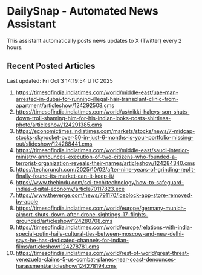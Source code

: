 # DailySnap - Automated News Assistant

This assistant automatically posts news updates to X (Twitter) every 2 hours.

## Recent Posted Articles

Last updated: Fri Oct  3 14:19:54 UTC 2025

1. https://timesofindia.indiatimes.com/world/middle-east/uae-man-arrested-in-dubai-for-running-illegal-hair-transplant-clinic-from-apartment/articleshow/124292508.cms
2. https://timesofindia.indiatimes.com/world/us/nikki-haleys-son-shuts-down-troll-shaming-him-for-his-indian-looks-posts-shirtless-photo/articleshow/124291385.cms
3. https://economictimes.indiatimes.com/markets/stocks/news/7-midcap-stocks-skyrocket-over-50-in-just-6-months-is-your-portfolio-missing-out/slideshow/124288441.cms
4. https://timesofindia.indiatimes.com/world/middle-east/saudi-interior-ministry-announces-execution-of-two-citizens-who-founded-a-terrorist-organization-reveals-their-names/articleshow/124284340.cms
5. https://techcrunch.com/2025/10/02/after-nine-years-of-grinding-replit-finally-found-its-market-can-it-keep-it/
6. https://www.thehindu.com/sci-tech/technology/how-to-safeguard-indias-digital-economy/article70117823.ece
7. https://www.theverge.com/news/791170/iceblock-app-store-removed-by-apple
8. https://timesofindia.indiatimes.com/world/europe/germany-munich-airport-shuts-down-after-drone-sightings-17-flights-grounded/articleshow/124280708.cms
9. https://timesofindia.indiatimes.com/world/europe/relations-with-india-special-putin-hails-cultural-ties-between-moscow-and-new-delhi-says-he-has-dedicated-channels-for-indian-films/articleshow/124278781.cms
10. https://timesofindia.indiatimes.com/world/rest-of-world/great-threat-venezuela-claims-5-us-combat-planes-near-coast-denounces-harassment/articleshow/124278194.cms
